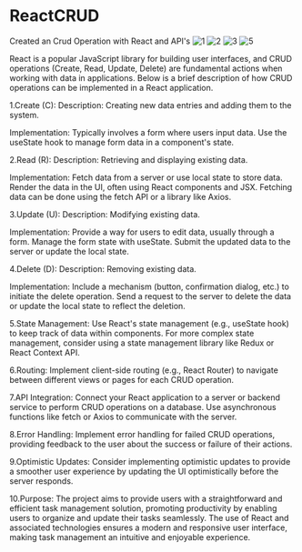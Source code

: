 # ReactCRUD
Created an Crud Operation with React and API's
![1](https://github.com/RajanGadekar/ReactCRUD/assets/101552877/4556ab49-224f-4c54-a939-b50dc8404461)
![2](https://github.com/RajanGadekar/ReactCRUD/assets/101552877/ff07d7d2-969f-4f89-a74c-01457ffb44bf)
![3](https://github.com/RajanGadekar/ReactCRUD/assets/101552877/d8890b97-aeb7-428b-9089-f19a795f07b4)
![5](https://github.com/RajanGadekar/ReactCRUD/assets/101552877/e8bca247-b9aa-4d72-8479-d0f93bc67586)

React is a popular JavaScript library for building user interfaces, and CRUD operations (Create, Read, Update, Delete) are fundamental actions when working with data in applications. Below is a brief description of how CRUD operations can be implemented in a React application.

1.Create (C):
Description: Creating new data entries and adding them to the system.

Implementation:
Typically involves a form where users input data.
Use the useState hook to manage form data in a component's state.

2.Read (R):
Description: Retrieving and displaying existing data.

Implementation:
Fetch data from a server or use local state to store data.
Render the data in the UI, often using React components and JSX.
Fetching data can be done using the fetch API or a library like Axios.

3.Update (U):
Description: Modifying existing data.

Implementation:
Provide a way for users to edit data, usually through a form.
Manage the form state with useState.
Submit the updated data to the server or update the local state.

4.Delete (D):
Description: Removing existing data.

Implementation:
Include a mechanism (button, confirmation dialog, etc.) to initiate the delete operation.
Send a request to the server to delete the data or update the local state to reflect the deletion.

5.State Management:
Use React's state management (e.g., useState hook) to keep track of data within components.
For more complex state management, consider using a state management library like Redux or React Context API.

6.Routing:
Implement client-side routing (e.g., React Router) to navigate between different views or pages for each CRUD operation.

7.API Integration:
Connect your React application to a server or backend service to perform CRUD operations on a database.
Use asynchronous functions like fetch or Axios to communicate with the server.

8.Error Handling:
Implement error handling for failed CRUD operations, providing feedback to the user about the success or failure of their actions.

9.Optimistic Updates:
Consider implementing optimistic updates to provide a smoother user experience by updating the UI optimistically before the server responds.

10.Purpose:
The project aims to provide users with a straightforward and efficient task management solution, promoting productivity by enabling users to organize and update their tasks seamlessly. The use of React and associated technologies ensures a modern and responsive user interface, making task management an intuitive and enjoyable experience.
